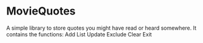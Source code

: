 # MovieQuotes
A simple library to store quotes you might have read or heard somewhere. 
It contains the functions:  Add
                            List
                            Update
                            Exclude
                            Clear
                            Exit
